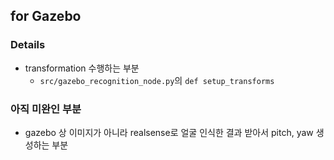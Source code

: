 ## for Gazebo

### Details

- transformation 수행하는 부분
    - ```src/gazebo_recognition_node.py```의 ```def setup_transforms```


### 아직 미완인 부분
- gazebo 상 이미지가 아니라 realsense로 얼굴 인식한 결과 받아서 pitch, yaw 생성하는 부분
